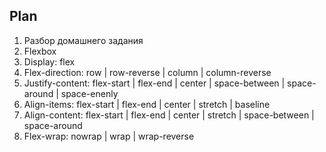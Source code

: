 ## Plan

1. Разбор домашнего задания
2. Flexbox
3. Display: flex
4. Flex-direction: row | row-reverse | column | column-reverse
5. Justify-content: flex-start | flex-end | center | space-between | space-around | space-enenly
6. Align-items: flex-start | flex-end | center | stretch | baseline
7. Align-content: flex-start | flex-end | center | stretch | space-between | space-around
8. Flex-wrap: nowrap | wrap | wrap-reverse













